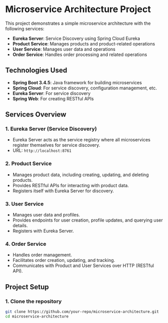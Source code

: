 # Microservice Architecture Project

This project demonstrates a simple microservice architecture with the following services:

- **Eureka Server**: Service Discovery using Spring Cloud Eureka
- **Product Service**: Manages products and product-related operations
- **User Service**: Manages user data and operations
- **Order Service**: Handles order processing and related operations

## Technologies Used

- **Spring Boot 3.4.5**: Java framework for building microservices
- **Spring Cloud**: For service discovery, configuration management, etc.
- **Eureka Server**: For service discovery
- **Spring Web**: For creating RESTful APIs

## Services Overview

### 1. Eureka Server (Service Discovery)
- Eureka Server acts as the service registry where all microservices register themselves for service discovery.
- URL: `http://localhost:8761`

### 2. Product Service
- Manages product data, including creating, updating, and deleting products.
- Provides RESTful APIs for interacting with product data.
- Registers itself with Eureka Server for discovery.

### 3. User Service
- Manages user data and profiles.
- Provides endpoints for user creation, profile updates, and querying user details.
- Registers with Eureka Server.

### 4. Order Service
- Handles order management.
- Facilitates order creation, updating, and tracking.
- Communicates with Product and User Services over HTTP (RESTful API).

## Project Setup

### 1. Clone the repository
```bash
git clone https://github.com/your-repo/microservice-architecture.git
cd microservice-architecture
